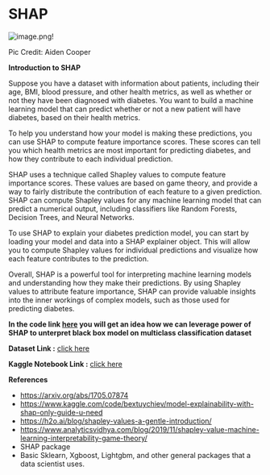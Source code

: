 # SHAP

![image.png](https://pbs.twimg.com/media/FDHJg3zWEAMf-An?format=jpg&name=large)!

Pic Credit: Aiden Cooper

**Introduction to SHAP**

Suppose you have a dataset with information about patients, including their age, BMI, blood pressure, and other health metrics, as well as whether or not they have been diagnosed with diabetes. You want to build a machine learning model that can predict whether or not a new patient will have diabetes, based on their health metrics.

To help you understand how your model is making these predictions, you can use SHAP to compute feature importance scores. These scores can tell you which health metrics are most important for predicting diabetes, and how they contribute to each individual prediction.

SHAP uses a technique called Shapley values to compute feature importance scores. These values are based on game theory, and provide a way to fairly distribute the contribution of each feature to a given prediction. SHAP can compute Shapley values for any machine learning model that can predict a numerical output, including classifiers like Random Forests, Decision Trees, and Neural Networks.

To use SHAP to explain your diabetes prediction model, you can start by loading your model and data into a SHAP explainer object. This will allow you to compute Shapley values for individual predictions and visualize how each feature contributes to the prediction.

Overall, SHAP is a powerful tool for interpreting machine learning models and understanding how they make their predictions. By using Shapley values to attribute feature importance, SHAP can provide valuable insights into the inner workings of complex models, such as those used for predicting diabetes.

**In the code link [here](https://github.com/Ayush1695/SHAP/blob/main/code/model-interpretation-using-shap-in-2023.ipynb) you will get an idea how we can leverage power of SHAP to unterpret black box model on multiclass classification dataset**

**Dataset Link :** [click here](https://www.kaggle.com/datasets/alexteboul/diabetes-health-indicators-dataset)

**Kaggle Notebook Link :** [click here](https://www.kaggle.com/code/ayushnitb/model-interpretation-using-shap-in-2023)

**References**
- https://arxiv.org/abs/1705.07874
- https://www.kaggle.com/code/bextuychiev/model-explainability-with-shap-only-guide-u-need
- https://h2o.ai/blog/shapley-values-a-gentle-introduction/
- https://www.analyticsvidhya.com/blog/2019/11/shapley-value-machine-learning-interpretability-game-theory/
- SHAP package
- Basic Sklearn, Xgboost, Lightgbm, and other general packages that a data scientist uses.

